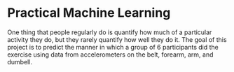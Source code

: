 # Practical Machine Learning

One thing that people regularly do is quantify how much of a particular activity they do, but they rarely quantify how well they do it. The goal of this project is to predict the manner in which a group of 6 participants did the exercise using data from accelerometers on the belt, forearm, arm, and dumbell.
